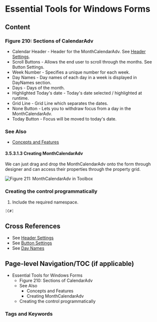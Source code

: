 <!--
source: image
domain: syncfusion-sdk
task: pdf-ocr-to-markdown
language: en (keep original; do not translate)
source_filename: page_411.jpeg
document_name: tools
page_number: 411
page_id: tools#page_411
product: Syncfusion Winforms
version: 11.4.0.26
timestamp: 2025-08-09T10:11:41Z
fidelity: lossless
-->

# Essential Tools for Windows Forms

## Content

### Figure 210: Sections of CalendarAdv

- Calendar Header - Header for the MonthCalendarAdv. See [Header Settings](#header-settings).
- Scroll Buttons - Allows the end user to scroll through the months. See Button Settings.
- Week Number - Specifies a unique number for each week.
- Day Names - Day names of each day in a week is displayed in DayNames section.
- Days - Days of the month.
- Highlighted Today's date - Today's date selected / highlighted at runtime.
- Grid Line - Grid Line which separates the dates.
- None Button - Lets you to withdraw focus from a day in the MonthCalendarAdv.
- Today Button - Focus will be moved to today's date.

### See Also

- [Concepts and Features](#concepts-and-features)

#### 3.5.3.1.3 Creating MonthCalendarAdv

We can just drag and drop the MonthCalendarAdv onto the form through designer and can access their properties through the property grid.

![Figure 211: MonthCalendarAdv in Toolbox](image://MonthCalendarAdv-in-Toolbox.png)

### Creating the control programmatically

1. Include the required namespace.

```csharp
[C#]
```

## Cross References

- See [Header Settings](#header-settings)
- See [Button Settings](#button-settings)
- See [Day Names](#day-names)

## Page-level Navigation/TOC (if applicable)

- Essential Tools for Windows Forms
  - Figure 210: Sections of CalendarAdv
  - See Also
    - Concepts and Features
    - Creating MonthCalendarAdv
  - Creating the control programmatically

### Tags and Keywords

<!-- tags: [syncfusion, winforms, MonthCalendarAdv, Header Settings, Button Settings, Day Names, Grid Line, Today Button, None Button, C#] keywords: [syncfusion, winforms, control, properties, drag and drop, header, grid line, today date, none button, csharp, designer, property grid] -->